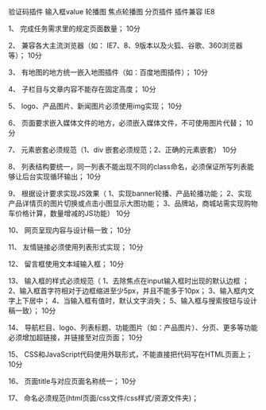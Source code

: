 验证码插件
输入框value
轮播图
焦点轮播图
分页插件
插件兼容 IE8



1、 完成任务需求里的规定页面数量； 10分

2、 兼容各大主流浏览器（如： IE7、8、9版本以及火狐、谷歌、360浏览器等）； 10分

3、 有地图的地方统一嵌入地图插件（如：百度地图插件）； 10分

4、 子栏目与文章内容不能存在固定高度； 10分

5、 logo、产品图片、新闻图片必须使用img实现； 10分

6、 页面要求嵌入媒体文件的地方，必须嵌入媒体文件，不可使用图片代替； 10分

7、 元素嵌套必须规范（1、div 嵌套必须规范；2、正确的元素嵌套） 10分

8、 列表结构要统一，同一列表不能出现不同的class命名，必须保证所写列表能够让后台实现循环输出； 10分

9、 根据设计要求实现JS效果（
    1、实现banner轮播、产品轮播功能；
    2、实现产品详情页的图片切换或点击小图显示大图功能；
    3、品牌站，商城站需实现购物车价格计算，数量增减的JS功能） 10分

10、 网页呈现内容与设计稿一致； 10分

11、 友情链接必须使用列表形式实现； 10分

12、 留言框使用文本域输入框； 10分

13、 输入框的样式必须规范（
    1、去除焦点在input输入框时出现的默认边框 ；
    2、输入框首字符相对于边框缩进至少5px，并且不能多于10px；
    3、输入框内文字上下居中；
    4、当输入框有值时，默认文字消失；
    5、输入框与搜索按钮与设计稿一致）； 10分

14、 导航栏目、logo、列表标题、功能图片（如：产品图片）、分页、更多等功能必须增加超链接，并链接至对应页面； 10分

15、 CSS和JavaScript代码使用外联形式，不能直接把代码写在HTML页面上； 10分

16、 页面title与对应页面名称统一； 10分

17、 命名必须规范(html页面/css文件/css样式/资源文件夹)；

